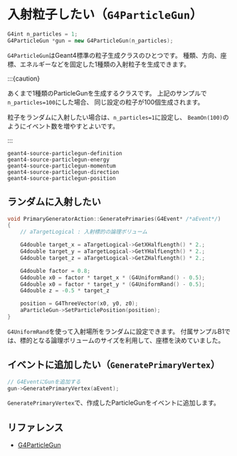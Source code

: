 # 入射粒子したい（``G4ParticleGun``）

```cpp
G4int n_particles = 1;
G4ParticleGun *gun = new G4ParticleGun(n_particles);
```

``G4ParticleGun``はGeant4標準の粒子生成クラスのひとつです。
種類、方向、座標、エネルギーなどを固定した1種類の入射粒子を生成できます。

:::{caution}

あくまで1種類のParticleGunを生成するクラスです。
上記のサンプルで``n_particles=100``にした場合、
同じ設定の粒子が100個生成されます。

粒子をランダムに入射したい場合は、``n_particles=1``に設定し、
``BeamOn(100)``のようにイベント数を増やすとよいです。

:::

```{toctree}
geant4-source-particlegun-definition
geant4-source-particlegun-energy
geant4-source-particlegun-momentum
geant4-source-particlegun-direction
geant4-source-particlegun-position
```

## ランダムに入射したい

```cpp
void PrimaryGeneratorAction::GeneratePrimaries(G4Event* /*aEvent*/)
{
    // aTargetLogical : 入射標的の論理ボリューム

    G4double target_x = aTargetLogical->GetXHalfLength() * 2.;
    G4double target_y = aTargetLogical->GetYHalfLength() * 2.;
    G4double target_z = aTargetLogical->GetZHalfLength() * 2.;

    G4double factor = 0.8;
    G4double x0 = factor * target_x * (G4UniformRand() - 0.5);
    G4double x0 = factor * target_y * (G4UniformRand() - 0.5);
    G4double z = -0.5 * target_z

    position = G4ThreeVector(x0, y0, z0);
    aParticleGun->SetParticlePosition(position);
}
```

``G4UniformRand``を使って入射場所をランダムに設定できます。
付属サンプルB1では、標的となる論理ボリュームのサイズを利用して、座標を決めていました。

## イベントに追加したい（``GeneratePrimaryVertex``）

```cpp
// G4EventにGunを追加する
gun->GeneratePrimaryVertex(aEvent);
```

``GeneratePrimaryVertex``で、作成したParticleGunをイベントに追加します。

## リファレンス

- [G4ParticleGun](https://geant4.kek.jp/Reference/11.2.0/classG4ParticleGun.html)
